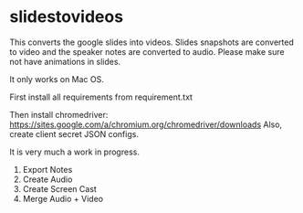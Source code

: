# slidestovideos
This converts the google slides into videos. Slides snapshots are converted to video and the speaker notes are converted to audio. Please make sure not have animations in slides.

It only works on Mac OS.

First install all requirements from requirement.txt

Then install chromedriver: https://sites.google.com/a/chromium.org/chromedriver/downloads
Also, create client secret JSON configs.

It is very much a work in progress.

1. Export Notes
2. Create Audio
3. Create Screen Cast
4. Merge Audio + Video

